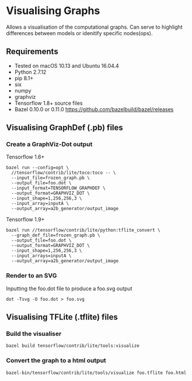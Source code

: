 # Visualising Graphs
Allows a visualisation of the computational graphs. Can serve to highlight differences between models or idenitify specific nodes(ops).

## Requirements
- Tested on macOS 10.13 and Ubuntu 16.04.4
- Python 2.7.12
- pip 8.1+
- six
- numpy
- graphviz
- Tensorflow 1.8+ source files
- Bazel 0.10.0 or 0.11.0 https://github.com/bazelbuild/bazel/releases


## Visualising GraphDef (.pb) files
### Create a GraphViz-Dot output
Tensorflow 1.6+
```
bazel run --config=opt \
  //tensorflow/contrib/lite/toco:toco -- \
  --input_file=frozen_graph.pb \
  --output_file=foo.dot \
  --input_format=TENSORFLOW_GRAPHDEF \
  --output_format=GRAPHVIZ_DOT \
  --input_shape=1,256,256,3 \
  --input_array=inputA \
  --output_array=a2b_generator/output_image
```
Tensorflow 1.9+
```
bazel run //tensorflow/contrib/lite/python:tflite_convert \
  --graph_def_file=frozen_graph.pb \
  --output_file=foo.dot \
  --output_format=GRAPHVIZ_DOT \
  --input_shape=1,256,256,3 \
  --input_arrays=inputA \
  --output_array=a2b_generator/output_image
```

### Render to an SVG
Inputting the foo.dot file to produce a foo.svg output
```
dot -Tsvg -O foo.dot > foo.svg
```

## Visualising TFLite (.tflite) files
### Build the visualiser
```
bazel build tensorflow/contrib/lite/tools:visualize
```

### Convert the graph to a html output
```
bazel-bin/tensorflow/contrib/lite/tools/visualize foo.tflite foo.html
```
